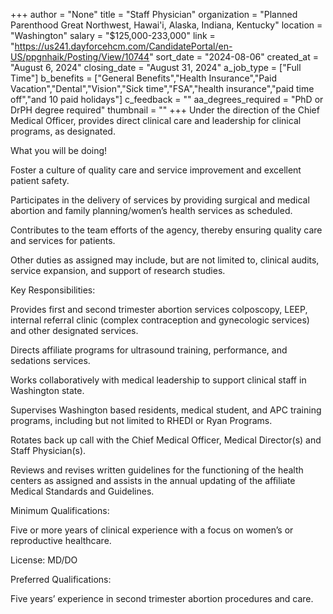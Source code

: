 +++
author = "None"
title = "Staff Physician"
organization = "Planned Parenthood Great Northwest, Hawai'i, Alaska, Indiana, Kentucky"
location = "Washington"
salary = "$125,000-233,000"
link = "https://us241.dayforcehcm.com/CandidatePortal/en-US/ppgnhaik/Posting/View/10744"
sort_date = "2024-08-06"
created_at = "August 6, 2024"
closing_date = "August 31, 2024"
a_job_type = ["Full Time"]
b_benefits = ["General Benefits","Health Insurance","Paid Vacation","Dental","Vision","Sick time","FSA","health insurance","paid time off","and 10 paid holidays"]
c_feedback = ""
aa_degrees_required = "PhD or DrPH degree required"
thumbnail = ""
+++
Under the direction of the Chief Medical Officer, provides direct clinical care and leadership for clinical programs, as designated.

What you will be doing!

Foster a culture of quality care and service improvement and excellent patient safety.

Participates in the delivery of services by providing surgical and medical abortion and family planning/women’s health services as scheduled.

Contributes to the team efforts of the agency, thereby ensuring quality care and services for patients.

Other duties as assigned may include, but are not limited to, clinical audits, service expansion, and support of research studies.

Key Responsibilities:

Provides first and second trimester abortion services colposcopy, LEEP, internal referral clinic (complex contraception and gynecologic services) and other designated services.

Directs affiliate programs for ultrasound training, performance, and sedations services.  

Works collaboratively with medical leadership to support clinical staff in Washington state.

Supervises Washington based residents, medical student, and APC training programs, including but not limited to RHEDI or Ryan Programs.

Rotates back up call with the Chief Medical Officer, Medical Director(s) and Staff Physician(s).

Reviews and revises written guidelines for the functioning of the health centers as assigned and assists in the annual updating of the affiliate Medical Standards and Guidelines.

Minimum Qualifications:

Five or more years of clinical experience with a focus on women’s or reproductive healthcare.

License: MD/DO

Preferred Qualifications:

Five years’ experience in second trimester abortion procedures and care.